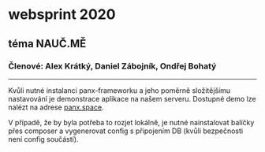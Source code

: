 # websprint 2020
## téma NAUČ.MĚ
### Členové: Alex Krátký, Daniel Zábojník, Ondřej Bohatý
---

Kvůli nutné instalanci panx-frameworku a jeho poměrně složitějšímu nastavování je demonstrace aplikace na našem serveru. Dostupné demo lze nalézt na adrese [panx.space](https://panx.space/).

V případě, že by byla potřeba to rozjet lokálně, je nutné nainstalovat balíčky přes composer a vygenerovat config s připojením DB (kvůli bezpečnosti není config součástí).

